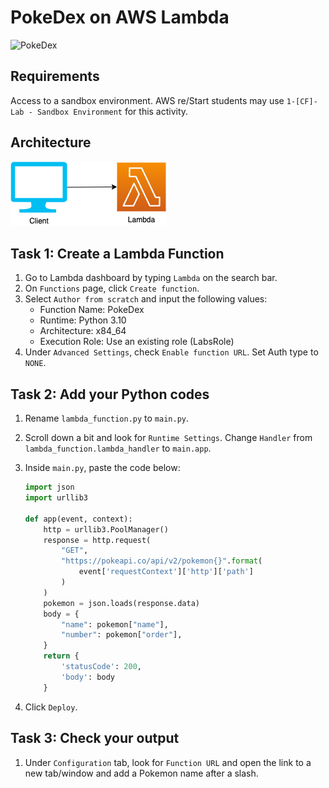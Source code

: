 # PokeDex on AWS Lambda
![PokeDex](https://static.wikia.nocookie.net/pokemon/images/5/5c/Gen_I_Pokedex.png/revision/latest?cb=20100717083120)

## Requirements
Access to a sandbox environment. AWS re/Start students may use `1-[CF]-Lab - Sandbox Environment` for this activity.

## Architecture
![Lambda](../../assets/001-lambda.png)

## Task 1: Create a Lambda Function
1. Go to Lambda dashboard by typing `Lambda` on the search bar.
1. On `Functions` page, click `Create function`.
1. Select `Author from scratch` and input the following values:
   - Function Name: PokeDex
   - Runtime: Python 3.10
   - Architecture: x84_64
   - Execution Role: Use an existing role (LabsRole)
1. Under `Advanced Settings`, check `Enable function URL`. Set Auth type to `NONE`.

## Task 2: Add your Python codes
1. Rename `lambda_function.py` to `main.py`.
1. Scroll down a bit and look for `Runtime Settings`. Change `Handler` from `lambda_function.lambda_handler` to `main.app`.
1. Inside `main.py`, paste the code below:

   ```python
   import json
   import urllib3

   def app(event, context):
       http = urllib3.PoolManager()
       response = http.request(
           "GET", 
           "https://pokeapi.co/api/v2/pokemon{}".format(
               event['requestContext']['http']['path']
           )
       )
       pokemon = json.loads(response.data)
       body = {
           "name": pokemon["name"],
           "number": pokemon["order"],
       }
       return {
           'statusCode': 200,
           'body': body   
       }
   ```
1. Click `Deploy`.

## Task 3: Check your output
1.  Under `Configuration` tab, look for `Function URL` and open the link to a new tab/window and add a Pokemon name after a slash.